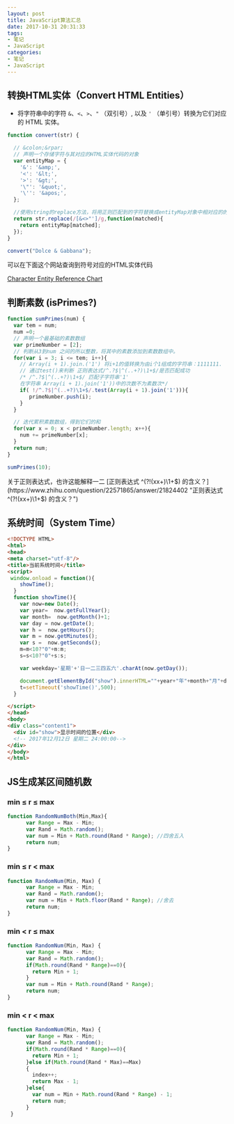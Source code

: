 ```yaml
---
layout: post
title: JavaScript算法汇总
date: 2017-10-31 20:31:33
tags:
- 笔记
- JavaScript
categories:
- 笔记
- JavaScript
---
```


## 转换HTML实体（Convert HTML Entities）
- 将字符串中的字符 `&`、`<`、`>`、`"` （双引号）, 以及 `'` （单引号）转换为它们对应的 HTML 实体。
```JavaScript
function convert(str) {

  // &colon;&rpar;
  // 声明一个存储字符与其对应的HTML实体代码的对象
  var entityMap = {
    '&': '&amp;',
    '<': '&lt;',
    '>': '&gt;',
    '\"': '&quot;',
    '\'': '&apos;',
  };

  //使用string的replace方法，将用正则匹配到的字符替换成entityMap对象中相对应的的属性值
  return str.replace(/[&<>"']/g,function(matched){
    return entityMap[matched];
  });
}

convert("Dolce & Gabbana");
```
可以在下面这个网站查询到符号对应的HTML实体代码

[Character Entity Reference Chart](https://dev.w3.org/html5/html-author/charref "Character Entity Reference Chart")
 <!--more-->
## 判断素数 (isPrimes?)
```JavaScript
function sumPrimes(num) {
  var tem = num;
  num =0;
  // 声明一个最基础的素数数组
  var primeNumber = [2];
  // 判断从3到num 之间的所以整数，将其中的素数添加到素数数组中。
  for(var i = 3; i <= tem; i++){
    // Array(i + 1).join.('1') 将i+1的值转换为由i个1组成的字符串：1111111.
    // 通过test()来判断 正则表达式/^.?$|^(..+?)\1+$/是否匹配成功
    /* /^.?$|^(..+?)\1+$/ 匹配子字符串'1'
    在字符串 Array(i + 1).join('1'))中的次数不为素数次*/
    if( !/^.?$|^(..+?)\1+$/.test(Array(i + 1).join('1'))){
       primeNumber.push(i);
    }
  }

  // 迭代累积素数数组，得到它们的和
  for(var x = 0; x < primeNumber.length; x++){
    num += primeNumber[x];
  }
  return num;
}

sumPrimes(10);
```
关于正则表达式，也许这能解释一二
[正则表达式 ^(?!(xx+)\1+$) 的含义？](https://www.zhihu.com/question/22571865/answer/21824402 "正则表达式 ^(?!(xx+)\1+$) 的含义？")

## 系统时间（System Time）

```html
<!DOCTYPE HTML>
<html>
<head>
<meta charset="utf-8"/>
<title>当前系统时间</title>
<script>
 window.onload = function(){
    showTime();
  }
  function showTime(){
    var now=new Date();
    var year=  now.getFullYear();
    var month=  now.getMonth()+1;
    var day = now.getDate();
    var h =  now.getHours();
    var m = now.getMinutes();
    var s =  now.getSeconds();
    m=m<10?"0"+m:m;
    s=s<10?"0"+s:s;

    var weekday='星期'+'日一二三四五六'.charAt(now.getDay());

    document.getElementById("show").innerHTML=""+year+"年"+month+"月"+day+"日 "+ weekday +h+":"+m+":"+s;
    t=setTimeout('showTime()',500);
  }

</script>
</head>
<body>
<div class="content1">
  <div id="show">显示时间的位置</div>
  <!-- 2017年12月12日 星期二 24:00:00-->
</div>
</body>
</html>
```

## JS生成某区间随机数

### min ≤ r ≤ max

```js
function RandomNumBoth(Min,Max){
      var Range = Max - Min;
      var Rand = Math.random();
      var num = Min + Math.round(Rand * Range); //四舍五入
      return num;
}
```

### min ≤ r < max

```js
function RandomNum(Min, Max) {
      var Range = Max - Min;
      var Rand = Math.random();
      var num = Min + Math.floor(Rand * Range); //舍去
      return num;
}
```

### min < r ≤ max

```js
function RandomNum(Min, Max) {
      var Range = Max - Min;
      var Rand = Math.random();
      if(Math.round(Rand * Range)==0){       
        return Min + 1;
      }
      var num = Min + Math.round(Rand * Range);
      return num;
}
```

### min < r < max

```js
function RandomNum(Min, Max) {
      var Range = Max - Min;
      var Rand = Math.random();
      if(Math.round(Rand * Range)==0){
        return Min + 1;
      }else if(Math.round(Rand * Max)==Max)
      {
        index++;
        return Max - 1;
      }else{
        var num = Min + Math.round(Rand * Range) - 1;
        return num;
      }
 }
```
